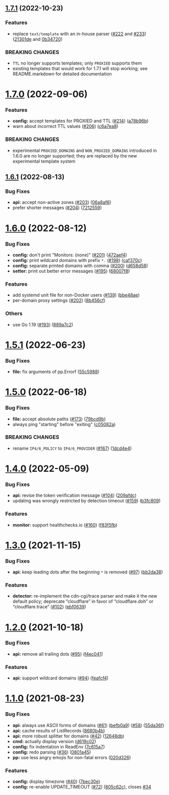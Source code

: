 ## [1.7.1](https://github.com/favonia/cloudflare-ddns/compare/v1.7.0...v1.7.1) (2022-10-23)


### Features

* replace `text/template` with an in-house parser ([#222](https://github.com/favonia/cloudflare-ddns/issues/222) and [#233](https://github.com/favonia/cloudflare-ddns/issues/233)) ([21301de](https://github.com/favonia/cloudflare-ddns/commit/21301dec842f52db51c7af54ed8a48a5ad16082e) and [0b34720](https://github.com/favonia/cloudflare-ddns/commit/0b34720c1cddd537e1133b2d4f1f902e4c04821c))

### BREAKING CHANGES

* `TTL` no longer supports templates; only `PROXIED` supports them
* existing templates that would work for 1.7.1 will stop working; see README.markdown for detailed documentation



# [1.7.0](https://github.com/favonia/cloudflare-ddns/compare/v1.6.1...v1.7.0) (2022-09-06)


### Features

* **config:** accept templates for PROXIED and TTL ([#214](https://github.com/favonia/cloudflare-ddns/issues/214)) ([a78b96b](https://github.com/favonia/cloudflare-ddns/commit/a78b96bf44dcbdbc2cfcd82eee18c4baffba6d77))
* warn about incorrect TTL values ([#206](https://github.com/favonia/cloudflare-ddns/issues/206)) ([c6a7ea8](https://github.com/favonia/cloudflare-ddns/commit/c6a7ea89e3651b5d770d9348e99aec8e34120356))

### BREAKING CHANGES

* experimental `PROXIED_DOMAINS` and `NON_PROXIED_DOMAINS` introduced in 1.6.0 are no longer supported; they are replaced by the new experimental template system



## [1.6.1](https://github.com/favonia/cloudflare-ddns/compare/v1.6.0...v1.6.1) (2022-08-13)


### Bug Fixes

* **api:** accept non-active zones ([#203](https://github.com/favonia/cloudflare-ddns/issues/203)) ([06a8af6](https://github.com/favonia/cloudflare-ddns/commit/06a8af6e712635aae97540c230fd5a60a1100818))
* prefer shorter messages ([#204](https://github.com/favonia/cloudflare-ddns/issues/204)) ([7212559](https://github.com/favonia/cloudflare-ddns/commit/7212559496f7583325ee2d59a1c69bfa9bd7a5eb))



# [1.6.0](https://github.com/favonia/cloudflare-ddns/compare/v1.5.1...v1.6.0) (2022-08-12)


### Bug Fixes

* **config:** don't print "Monitors: (none)" ([#201](https://github.com/favonia/cloudflare-ddns/issues/201)) ([472aef4](https://github.com/favonia/cloudflare-ddns/commit/472aef46bca4c3599e1c75fed9c09419fd43c04d))
* **config:** print wildcard domains with prefix `*.` ([#198](https://github.com/favonia/cloudflare-ddns/issues/198)) ([caf370c](https://github.com/favonia/cloudflare-ddns/commit/caf370c257e693b1550860486e80a5a629bdb884))
* **config:** separate printed domains with comma ([#200](https://github.com/favonia/cloudflare-ddns/issues/200)) ([d658d58](https://github.com/favonia/cloudflare-ddns/commit/d658d58845a2b56b291a7d0d3df567ebc90cc0f2))
* **setter:** print out better error messages ([#195](https://github.com/favonia/cloudflare-ddns/issues/195)) ([68007f8](https://github.com/favonia/cloudflare-ddns/commit/68007f803d819653610d0932db84ca2a9d710f6c))


### Features

* add systemd unit file for non-Docker users ([#139](https://github.com/favonia/cloudflare-ddns/issues/139)) ([bbe48ae](https://github.com/favonia/cloudflare-ddns/commit/bbe48ae14ca36c1e6dac877550211af384f17f87))
* per-domain proxy settings ([#202](https://github.com/favonia/cloudflare-ddns/issues/202)) ([8b456cf](https://github.com/favonia/cloudflare-ddns/commit/8b456cfc407d43b5389a62952c3a5aad9f5c4756))


### Others

* use Go 1.19 ([#193](https://github.com/favonia/cloudflare-ddns/issues/193)) ([889a7c2](https://github.com/favonia/cloudflare-ddns/commit/889a7c25314921b40191ece578958bb28cb000af))



# [1.5.1](https://github.com/favonia/cloudflare-ddns/compare/v1.5.0...v1.5.1) (2022-06-23)


### Bug Fixes

* **file:** fix arguments of pp.Errorf ([55c5988](https://github.com/favonia/cloudflare-ddns/commit/55c598831b15094b7edd9928bc89bba0cc1a048b))



# [1.5.0](https://github.com/favonia/cloudflare-ddns/compare/v1.4.0...v1.5.0) (2022-06-18)


### Bug Fixes

* **file:** accept absolute paths ([#173](https://github.com/favonia/cloudflare-ddns/issues/173)) ([79bcd9b](https://github.com/favonia/cloudflare-ddns/commit/79bcd9b6b48f1557652459d6156a75503b8bc462))
* always ping "starting" before "exiting" ([c05082a](https://github.com/favonia/cloudflare-ddns/commit/c05082a60cb959ece83a28de4f357d40941ac377))


### BREAKING CHANGES

* rename `IP4/6_POLICY` to `IP4/6_PROVIDER` ([#167](https://github.com/favonia/cloudflare-ddns/issues/167)) ([1dcd4e4](https://github.com/favonia/cloudflare-ddns/commit/1dcd4e4a23148bf2ba163dbb823cf60dad8e7e8f))



# [1.4.0](https://github.com/favonia/cloudflare-ddns/compare/v1.3.0...v1.4.0) (2022-05-09)


### Bug Fixes

* **api:** revise the token verification message ([#104](https://github.com/favonia/cloudflare-ddns/issues/104)) ([209afdc](https://github.com/favonia/cloudflare-ddns/commit/209afdcc52b95bf10f1f077b6ffdd5bfcee62a0b))
* updating was wrongly restricted by detection timeout ([#159](https://github.com/favonia/cloudflare-ddns/issues/159)) ([b3fc809](https://github.com/favonia/cloudflare-ddns/commit/b3fc8091f75617659f8463a0748317a1048b8d39))


### Features

* **monitor:** support healthchecks.io ([#160](https://github.com/favonia/cloudflare-ddns/issues/160)) ([f83f5fb](https://github.com/favonia/cloudflare-ddns/commit/f83f5fbf26855d41e1beb3efe77f2a3476bab541))



# [1.3.0](https://github.com/favonia/cloudflare-ddns/compare/v1.2.0...v1.3.0) (2021-11-15)


### Bug Fixes

* **api:** keep leading dots after the beginning `*` is removed ([#97](https://github.com/favonia/cloudflare-ddns/issues/97)) ([bb2da38](https://github.com/favonia/cloudflare-ddns/commit/bb2da3845e0ac9a6d1b48c2242755e40d0fab944))


### Features

* **detector:** re-implement the cdn-cgi/trace parser and make it the new default policy; deprecate “cloudflare” in favor of “cloudflare.doh” or “cloudflare.trace” ([#102](https://github.com/favonia/cloudflare-ddns/issues/102)) ([ebf0639](https://github.com/favonia/cloudflare-ddns/commit/ebf06395c341b97a9f2e3c8618cc21eed2365b3d))



# [1.2.0](https://github.com/favonia/cloudflare-ddns/compare/v1.1.0...v1.2.0) (2021-10-18)


### Bug Fixes

* **api:** remove all trailing dots ([#95](https://github.com/favonia/cloudflare-ddns/issues/95)) ([f4ec041](https://github.com/favonia/cloudflare-ddns/commit/f4ec041372e1dd4839106124b241f7b4a9aa0b15))


### Features

* **api:** support wildcard domains ([#94](https://github.com/favonia/cloudflare-ddns/issues/94)) ([feafcf4](https://github.com/favonia/cloudflare-ddns/commit/feafcf47a7b1bad8be44235d04c3804babb67c51))



# [1.1.0](https://github.com/favonia/cloudflare-ddns/compare/v1.0.0...v1.1.0) (2021-08-23)


### Bug Fixes

* **api:** always use ASCII forms of domains ([#61](https://github.com/favonia/cloudflare-ddns/issues/61)) ([befb0a9](https://github.com/favonia/cloudflare-ddns/commit/befb0a92b9f1578c27112902eb61ff5d93499a13)) ([#58](https://github.com/favonia/cloudflare-ddns/issues/58)) ([55da36f](https://github.com/favonia/cloudflare-ddns/commit/55da36fbc238b24944bd066a9cdb892b4c68f29f))
* **api:** cache results of ListRecords ([8680b4b](https://github.com/favonia/cloudflare-ddns/commit/8680b4ba05886efe10a4201ca4b7e023f2befe53))
* **api:** more robust splitter for domains ([#42](https://github.com/favonia/cloudflare-ddns/issues/42)) ([12648db](https://github.com/favonia/cloudflare-ddns/commit/12648db232fe104cd8d37e141c29e44314554285))
* **cmd:** actually display version ([d619c02](https://github.com/favonia/cloudflare-ddns/commit/d619c02f7fb3d27aaf90b3e575f512984bbf5633))
* **config:** fix indentation in ReadEnv ([7c615a7](https://github.com/favonia/cloudflare-ddns/commit/7c615a715b10b59a8f8944a7ec82056d0ac40cf4))
* **config:** redo parsing ([#36](https://github.com/favonia/cloudflare-ddns/issues/36)) ([0801a45](https://github.com/favonia/cloudflare-ddns/commit/0801a4553d56039fe6b535df8518b4f5bdf0ba9a))
* **pp:** use less angry emojis for non-fatal errors ([020d326](https://github.com/favonia/cloudflare-ddns/commit/020d32638e08726a0c10d29682f723364b3035ec))


### Features

* **config:** display timezone ([#40](https://github.com/favonia/cloudflare-ddns/issues/40)) ([7bec30e](https://github.com/favonia/cloudflare-ddns/commit/7bec30ea44c7fae0e50c5e78992af57bb49ccc3b))
* **config:** re-enable UPDATE_TIMEOUT ([#72](https://github.com/favonia/cloudflare-ddns/issues/72)) ([805c62c](https://github.com/favonia/cloudflare-ddns/commit/805c62c82cab3f93590cbd8831f680bb18bfbed3)), closes [#34](https://github.com/favonia/cloudflare-ddns/issues/34)
